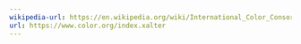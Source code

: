 ```yaml
---
wikipedia-url: https://en.wikipedia.org/wiki/International_Color_Consortium
url: https://www.color.org/index.xalter
---
```

